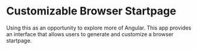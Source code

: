 # Customizable Browser Startpage

Using this as an opportunity to explore more of Angular. This app provides an interface that allows users to generate and customize a browser startpage.
